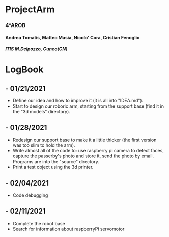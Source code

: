 # ProjectArm
### 4^AROB
#### Andrea Tomatis, Matteo Masia, Nicolo' Cora, Cristian Fenoglio
##### ITIS M.Delpozzo, Cuneo(CN)


# LogBook

## - **01/21/2021**
+ Define our idea and how to improve it (it is all into "IDEA.md").
+ Start to design our roboric arm, starting from the support base (find it in the "3d models" directory).

## - **01/28/2021**
+ Redesign our support base to make it a little thicker (the first version was too slim to hold the arm).
+ Write almost all of the code to: use raspberry pi camera to detect faces, capture the passerby's photo and store it, send the photo by email.
  Programs are into the "source" directory.
+ Print a test object using the 3d printer.

## - **02/04/2021**
+ Code debugging

## - **02/11/2021**
+ Complete the robot base
+ Search for information about raspberryPi servomotor
